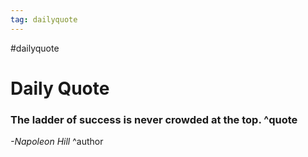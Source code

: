 ```yaml
---
tag: dailyquote
---
```


#dailyquote

# Daily Quote

### The ladder of success is never crowded at the top. ^quote
*-Napoleon Hill* ^author
